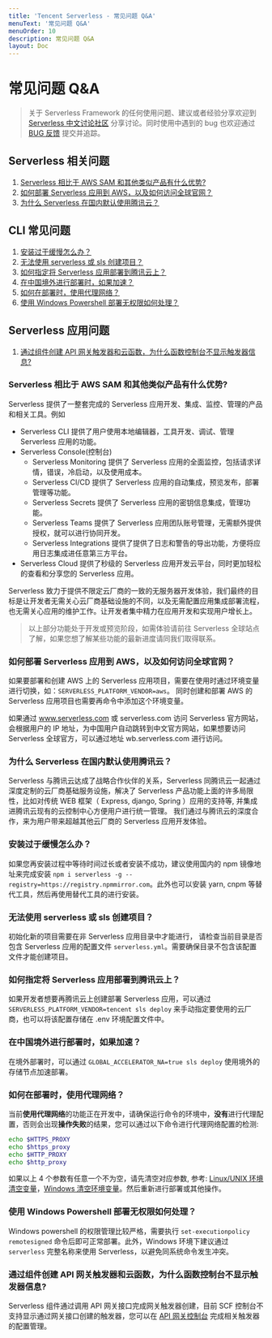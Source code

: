 ```yaml
---
title: 'Tencent Serverless - 常见问题 Q&A'
menuText: '常见问题 Q&A'
menuOrder: 10
description: 常见问题 Q&A
layout: Doc
---
```


# 常见问题 Q&A

> 关于 Serverless Framework 的任何使用问题、建议或者经验分享欢迎到 [Serverless 中文讨论社区](https://github.com/serverless/serverless-tencent/discussions) 分享讨论。同时使用中遇到的 bug 也欢迎通过 [BUG 反馈](https://github.com/serverless/serverless-tencent/issues/new/choose) 提交并追踪。

## Serverless 相关问题

1. [Serverless 相比于 AWS SAM 和其他类似产品有什么优势?](#sls-1)
2. [如何部署 Serverless 应用到 AWS，以及如何访问全球官网？](#sls-2)
3. [为什么 Serverless 在国内默认使用腾讯云？](#sls-3)

## CLI 常见问题

1. [安装过于缓慢怎么办？](#cli-1)
2. [无法使用 serverless 或 sls 创建项目？](#cli-2)
3. [如何指定将 Serverless 应用部署到腾讯云上？](#cli-3)
4. [在中国境外进行部署时，如果加速？](#cli-4)
5. [如何在部署时，使用代理网络？](#cli-5)
6. [使用 Windows Powershell 部署无权限如何处理？](#cli-6)

## Serverless 应用问题

1. [通过组件创建 API 网关触发器和云函数，为什么函数控制台不显示触发器信息?](#app-1)

<span id="sls-1"></span>

### Serverless 相比于 AWS SAM 和其他类似产品有什么优势?

Serverless 提供了一整套完成的 Serverless 应用开发、集成、监控、管理的产品和相关工具。例如

- Serverless CLI 提供了用户使用本地编辑器，工具开发、调试、管理 Serverless 应用的功能。
- Serverless Console(控制台)
  - Serverless Monitoring 提供了 Serverless 应用的全面监控，包括请求详情，错误，冷启动，以及使用成本。
  - Serverless CI/CD 提供了 Serverless 应用的自动集成，预览发布，部署管理等功能。
  - Serverless Secrets 提供了 Serverless 应用的密钥信息集成，管理功能。
  - Serverless Teams 提供了 Serverless 应用团队账号管理，无需额外提供授权，就可以进行协同开发。
  - Serverless Integrations 提供了提供了日志和警告的导出功能，方便将应用日志集成进任意第三方平台。
- Serverless Cloud 提供了秒级的 Serverless 应用开发云平台，同时更加轻松的查看和分享您的 Serverless 应用。

Serverless 致力于提供不限定云厂商的一致的无服务器开发体验，我们最终的目标是让开发者无需关心云厂商基础设施的不同，以及无需配置应用集成部署流程，也无需关心应用的维护工作。让开发者集中精力在应用开发和实现用户增长上。

> 以上部分功能处于开发或预览阶段，如需体验请前往 Serverless 全球站点了解，如果您想了解某些功能的最新进度请同我们取得联系。

<span id="sls-2"></span>

### 如何部署 Serverless 应用到 AWS，以及如何访问全球官网？

如果要部署和创建 AWS 上的 Serverless 应用项目，需要在使用时通过环境变量进行切换，如：`SERVERLESS_PLATFORM_VENDOR=aws`。 同时创建和部署 AWS 的 Serverless 应用项目也需要再命令中添加这个环境变量。

如果通过 www.serverless.com 或 serverless.com 访问 Serverless 官方网站，会根据用户的 IP 地址，为中国用户自动跳转到中文官方网站，如果想要访问 Serverless 全球官方，可以通过地址 wb.serverless.com 进行访问。

<span id="sls-3"></span>

### 为什么 Serverless 在国内默认使用腾讯云？

Serverless 与腾讯云达成了战略合作伙伴的关系，Serverless 同腾讯云一起通过深度定制的云厂商基础服务设施，解决了 Serverless 产品功能上面的许多局限性，比如对传统 WEB 框架（ Express, django, Spring ）应用的支持等, 并集成进腾讯云现有的云控制中心方便用户进行统一管理。 我们通过与腾讯云的深度合作，来为用户带来超越其他云厂商的 Serverless 应用开发体验。

<span id="cli-1"></span>

### 安装过于缓慢怎么办？

如果您再安装过程中等待时间过长或者安装不成功，建议使用国内的 npm 镜像地址来完成安装 `npm i serverless -g --registry=https://registry.npmmirror.com`。此外也可以安装 yarn, cnpm 等替代工具，然后再使用替代工具的进行安装。

<span id="cli-2"></span>

### 无法使用 serverless 或 sls 创建项目？

初始化新的项目需要在非 Serverless 应用目录中才能进行， 请检查当前目录是否包含 Serverless 应用的配置文件 `serverless.yml`。需要确保目录不包含该配置文件才能创建项目。

<span id="cli-3"></span>

### 如何指定将 Serverless 应用部署到腾讯云上？

如果开发者想要再腾讯云上创建部署 Serverless 应用，可以通过 `SERVERLESS_PLATFORM_VENDOR=tencent sls deploy` 来手动指定要使用的云厂商，也可以将该配置存储在 .env 环境配置文件中。

<span id="cli-4"></span>

### 在中国境外进行部署时，如果加速？

在境外部署时，可以通过 `GLOBAL_ACCELERATOR_NA=true sls deploy` 使用境外的存储节点加速部署。

<span id="cli-5"></span>

### 如何在部署时，使用代理网络？

当前**使用代理网络**的功能正在开发中，请确保运行命令的环境中，**没有**进行代理配置，否则会出现**操作失败**的结果，您可以通过以下命令进行代理网络配置的检测:

```bash
echo $HTTPS_PROXY
echo $https_proxy
echo $HTTP_PROXY
echo $http_proxy
```

如果以上 4 个参数有任意一个不为空，请先清空对应参数, 参考: [Linux/UNIX 环境清空变量](https://blog.csdn.net/mayue_web/article/details/97023615)，[Windows 清空环境变量](https://blog.csdn.net/whatday/article/details/109703077)。然后重新进行部署或其他操作。

<span id="cli-6"></span>

### 使用 Windows Powershell 部署无权限如何处理？

Windows powershell 的权限管理比较严格，需要执行 `set-executionpolicy remotesigned` 命令后即可正常部署。此外，Windows 环境下建议通过 `serverless` 完整名称来使用 Serverless，以避免同系统命令发生冲突。

<span id="app-1"></span>

### 通过组件创建 API 网关触发器和云函数，为什么函数控制台不显示触发器信息?

Serverless 组件通过调用 API 网关接口完成网关触发器创建，目前 SCF 控制台不支持显示通过网关接口创建的触发器，您可以在 [API 网关控制台](https://console.cloud.tencent.com/apigateway/index) 完成相关触发器的配置管理。
